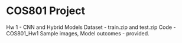 # COS801 Project
Hw 1 - CNN and Hybrid Models
Dataset - train.zip and test.zip
Code - COS801_Hw1
Sample images, Model outcomes - provided.
